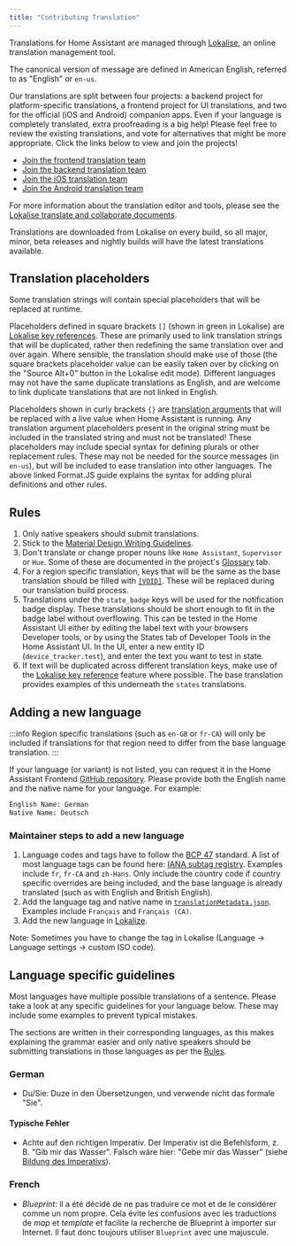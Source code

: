 ```yaml
---
title: "Contributing Translation"
---
```


Translations for Home Assistant are managed through [Lokalise](https://lokalise.com/), an online translation management tool.

The canonical version of message are defined in American English, referred to as "English" or `en-us`.

Our translations are split between four projects: a backend project for platform-specific translations, a frontend project for UI translations, and two for the official (iOS and Android) companion apps. Even if your language is completely translated, extra proofreading is a big help! Please feel free to review the existing translations, and vote for alternatives that might be more appropriate. Click the links below to view and join the projects! 

- [Join the frontend translation team](https://lokalise.com/public/3420425759f6d6d241f598.13594006/)
- [Join the backend translation team](https://lokalise.com/public/130246255a974bd3b5e8a1.51616605/)
- [Join the iOS translation team](https://lokalise.com/public/834452985a05254348aee2.46389241/)
- [Join the Android translation team](https://lokalise.com/public/145814835dd655bc5ab0d0.36753359/)

For more information about the translation editor and tools, please see the [Lokalise translate and collaborate documents](https://docs.lokalise.com/en/collections/2909016-translate-and-collaborate).

Translations are downloaded from Lokalise on every build, so all major, minor, beta releases and nightly builds will have the latest translations available. 

## Translation placeholders

Some translation strings will contain special placeholders that will be replaced at runtime. 

Placeholders defined in square brackets `[]` (shown in green in Lokalise) are [Lokalise key references](https://docs.lokalise.com/en/articles/1400528-key-referencing). These are primarily used to link translation strings that will be duplicated, rather then redefining the same translation over and over again. Where sensible, the translation should make use of those (the square brackets placeholder value can be easily taken over by clicking on the "Source Alt+0" button in the Lokalise edit mode). Different languages may not have the same duplicate translations as English, and are welcome to link duplicate translations that are not linked in English. 

Placeholders shown in curly brackets `{}` are [translation arguments](https://formatjs.io/docs/core-concepts/icu-syntax/) that will be replaced with a live value when Home Assistant is running. Any translation argument placeholders present in the original string must be included in the translated string and must not be translated! These placeholders may include special syntax for defining plurals or other replacement rules. These may not be needed for the source messages (in `en-us`), but will be included to ease translation into other languages. The above linked Format.JS guide explains the syntax for adding plural definitions and other rules.

## Rules

1. Only native speakers should submit translations.
2. Stick to the [Material Design Writing Guidelines](https://m2.material.io/design/communication/writing.html).
3. Don't translate or change proper nouns like `Home Assistant`, `Supervisor` or `Hue`. Some of these are documented in the project's [Glossary](https://docs.lokalise.com/en/articles/1400629-glossary) tab.
4. For a region specific translation, keys that will be the same as the base translation should be filled with [`[VOID]`](https://docs.lokalise.com/en/articles/1400511-lokalise-universal-placeholders). These will be replaced during our translation build process.
6. Translations under the `state_badge` keys will be used for the notification badge display. These translations should be short enough to fit in the badge label without overflowing. This can be tested in the Home Assistant UI either by editing the label text with your browsers Developer tools, or by using the States tab of Developer Tools in the Home Assistant UI. In the UI, enter a new entity ID (`device_tracker.test`), and enter the text you want to test in state.
7. If text will be duplicated across different translation keys, make use of the [Lokalise key reference](https://docs.lokalise.com/articles/1400528-key-referencing) feature where possible. The base translation provides examples of this underneath the `states` translations.

## Adding a new language

:::info
Region specific translations (such as `en-GB` or `fr-CA`) will only be included if translations for that region need to differ from the base language translation.
:::

If your language (or variant) is not listed, you can request it in the Home Assistant Frontend [GitHub repository](https://github.com/home-assistant/frontend/discussions/new?category=localization). Please provide both the English name and the native name for your language. For example:

```txt
English Name: German
Native Name: Deutsch
```

### Maintainer steps to add a new language

1. Language codes and tags have to follow the [BCP 47](https://tools.ietf.org/html/bcp47) standard. A list of most language tags can be found here: [IANA subtag registry](https://www.iana.org/assignments/language-subtag-registry/language-subtag-registry). Examples include `fr`, `fr-CA` and `zh-Hans`. Only include the country code if country specific overrides are being included, and the base language is already translated (such as with English and British English).
2. Add the language tag and native name in [`translationMetadata.json`](https://github.com/home-assistant/frontend/blob/dev/src/translations/translationMetadata.json). Examples include `Français` and `Français (CA)`.
4. Add the new language in [Lokalize](https://docs.lokalise.com/en/articles/1400544-language-settings).

Note: Sometimes you have to change the tag in Lokalise (Language -> Language settings -> custom ISO code).

## Language specific guidelines
Most languages have multiple possible translations of a sentence. Please take a look at any specific guidelines for your language below. These may include some examples to prevent typical mistakes.

The sections are written in their corresponding languages, as this makes explaining the grammar easier and only native speakers should be submitting translations in those languages as per the [Rules](#rules).

### German
- Du/Sie: Duze in den Übersetzungen, und verwende nicht das formale "Sie".

#### Typische Fehler
- Achte auf den richtigen Imperativ. Der Imperativ ist die Befehlsform, z. B. "Gib mir das Wasser". Falsch wäre hier: "Gebe mir das Wasser" (siehe [Bildung des Imperativs](https://www.duden.de/sprachwissen/sprachratgeber/Bildung-des-Imperativs)).

### French
- *Blueprint*: il a été décidé de ne pas traduire ce mot et de le considérer comme un nom propre. Cela évite les confusions avec les traductions de *map* et *template* et facilite la recherche de Blueprint à importer sur Internet. Il faut donc toujours utiliser `Blueprint` avec une majuscule.
